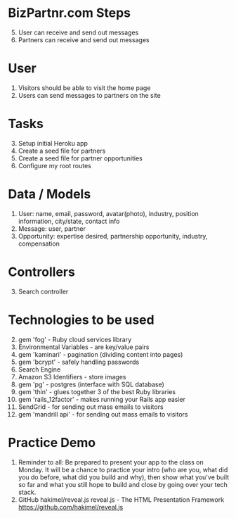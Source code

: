 # BizPartnr.com Steps
5.  User can receive and send out messages
6.  Partners can receive and send out messages

# User
1.  Visitors should be able to visit the home page
9.  Users can send messages to partners on the site

# Tasks
3.  Setup initial Heroku app
4.  Create a seed file for partners
5.  Create a seed file for partner opportunities
6.  Configure my root routes

# Data / Models
1.  User: name, email, password, avatar(photo), industry, position information, city/state, contact info
2.  Message: user, partner
3.  Opportunity: expertise desired, partnership opportunity, industry, compensation

# Controllers
3.  Search controller


# Technologies to be used
2.  gem 'fog' - Ruby cloud services library
3.  Environmental Variables - are key/value pairs
4.  gem 'kaminari' - pagination (dividing content into pages)
5.  gem 'bcrypt' - safely handling passwords
6.  Search Engine
8.  Amazon S3 Identifiers - store images
9.  gem 'pg' - postgres (interface with SQL database)
11.  gem 'thin' - glues together 3 of the best Ruby libraries
12.  gem 'rails_12factor' - makes running your Rails app easier
13.  SendGrid - for sending out mass emails to visitors
14.  gem 'mandrill api' - for sending out mass emails to visitors


# Practice Demo
1.   Reminder to all: Be prepared to present your app to the class on Monday. It will be a chance to practice your intro (who are you, what did you do before, what did you build and why), then show what you've built so far and what you still hope to build and close by going over your tech stack.
2.  GitHub
    hakimel/reveal.js
    reveal.js - The HTML Presentation Framework
    https://github.com/hakimel/reveal.js
